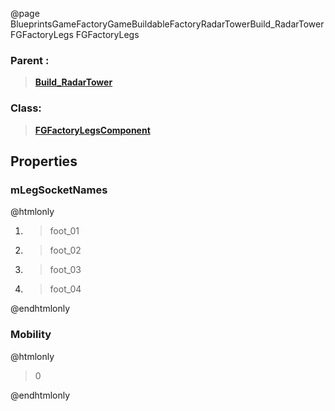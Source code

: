 @page BlueprintsGameFactoryGameBuildableFactoryRadarTowerBuild_RadarTowerFGFactoryLegs FGFactoryLegs
### Parent :
<b><a href="_blueprints_game_factory_game_buildable_factory_radar_tower_build__radar_tower.html"><blockquote>Build_RadarTower</blockquote></a></b>
### Class:
<b><a href="_class_script_f_g_factory_legs_component.html"><blockquote>FGFactoryLegsComponent</blockquote></a></b>
## Properties
### mLegSocketNames
@htmlonly
<ol>
<li>
<blockquote>foot_01</blockquote>
</li>
<li>
<blockquote>foot_02</blockquote>
</li>
<li>
<blockquote>foot_03</blockquote>
</li>
<li>
<blockquote>foot_04</blockquote>
</li>
</ol>
@endhtmlonly

### Mobility
@htmlonly
<blockquote>0</blockquote>
@endhtmlonly

